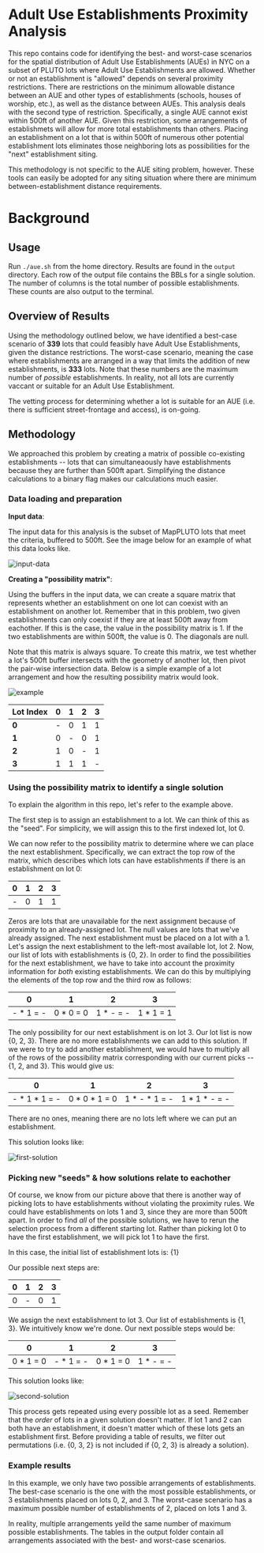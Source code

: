 # Adult Use Establishments Proximity Analysis

This repo contains code for identifying the best- and worst-case scenarios for the spatial distribution of Adult Use Establishments (AUEs) in NYC on a subset of PLUTO lots where Adult Use Establishments are allowed. Whether or not an establishment is "allowed" depends on several proximity restrictions. There are restrictions on the minimum allowable distance between an AUE and other types of establishments (schools, houses of worship, etc.), as well as the distance between AUEs. This analysis deals with the second type of restriction. Specifically, a single AUE cannot exist within 500ft of another AUE. Given this restriction, some arrangements of establishmets will allow for more total establishments than others. Placing an establishment on a lot that is within 500ft of numerous other potential establishment lots eliminates those neighboring lots as possibilities for the "next" establishment siting.

This methodology is not specific to the AUE siting problem, however. These tools can easily be adopted for any siting situation where there are minimum between-establishment distance requirements.

# Background

## Usage

Run `./aue.sh` from the home directory. Results are found in the `output` directory. Each row of the output file contains the BBLs for a single solution. The number of columns is the total number of possible establishments. These counts are also output to the terminal.

## Overview of Results

Using the methodology outlined below, we have identified a best-case scenario of **339** lots that could feasibly have Adult Use Establishments, given the distance restrictions. The worst-case scenario, meaning the case where establishments are arranged in a way that limits the addition of new establishments, is **333** lots. Note that these numbers are the maximum number of *possible* establishments. In reality, not all lots are currently vaccant or suitable for an Adult Use Establishment.

The vetting process for determining whether a lot is suitable for an AUE (i.e. there is sufficient street-frontage and access), is on-going.

## Methodology

We approached this problem by creating a matrix of possible co-existing establishments -- lots that can simultaneaously have establishments because they are further than 500ft apart. Simplifying the distance calculations to a binary flag makes our calculations much easier. 

### Data loading and preparation

**Input data**:

The input data for this analysis is the subset of MapPLUTO lots that meet the criteria, buffered to 500ft. See the image below for an example of what this data looks like.

![input-data](https://github.com/NYCPlanning/aue/blob/master/readme-images/input-data.png "Buffered Lots")


**Creating a "possibility matrix"**: 

Using the buffers in the input data, we can create a square matrix that represents whether an establishment on one lot can coexist with an establishment on another lot. Remember that in this problem, two given establishments can only coexist if they are at least 500ft away from eachother. If this is the case, the value in the possibility matrix is 1. If the two establishments are within 500ft, the value is 0. The diagonals are null.

Note that this matrix is always square. To create this matrix, we test whether a lot's 500ft buffer intersects with the geometry of another lot,
then pivot the pair-wise intersection data. Below is a simple example of a lot arrangement and how the resulting possibility matrix would look.

![example](https://github.com/NYCPlanning/aue/blob/master/readme-images/example.png "Simple example")

|**Lot Index**|**0**|**1**|**2**|**3**|
|---|---|---|---|---|
|**0**| - | 0 | 1 | 1 |
|**1**| 0 | - | 0 | 1 |
|**2**| 1 | 0 | - | 1 |
|**3**| 1 | 1 | 1 | - |

### Using the possibility matrix to identify a single solution

To explain the algorithm in this repo, let's refer to the example above.

The first step is to assign an establishment to a lot. We can think of this as the "seed".
For simplicity, we will assign this to the first indexed lot, lot 0.

We can now refer to the possibility matrix to determine where we can place the next establishment. Specifically,
we can extract the top row of the matrix, which describes which lots can have establishments if there is an establishment on lot 0:

|**0**|**1**|**2**|**3**|
|---|---|---|---|
| - | 0 | 1 | 1 |

Zeros are lots that are unavailable for the next assignment because of proximity to an already-assigned lot. The null values are lots that we've already assigned. The next establishment must be placed on a lot with a 1. Let's assign the next establishment to the left-most available lot,
lot 2. Now, our list of lots with establishments is {0, 2}. In order to find the possibilities for the next establishment,
we have to take into account the proximity information for *both* existing establishments. We can do this by multiplying the elements
of the top row and the third row as follows:

|**0**|**1**|**2**|**3**|
|---|---|---|---|
| - * 1 = - | 0 * 0 = 0 | 1 * - = - | 1 * 1 = 1|

The only possibility for our next establishment is on lot 3. Our lot list is now {0, 2, 3}. There are no more establishments we can add to this solution.
If we were to try to add another establishment, we would have to multiply all of the rows of the possibility matrix corresponding with our current picks -- {1, 2, and 3}. This would give us:

|**0**|**1**|**2**|**3**|
|---|---|---|---|
| - * 1 * 1 = - | 0 * 0 * 1 = 0 | 1 * - * 1 = - | 1 * 1 * - = - |

There are no ones, meaning there are no lots left where we can put an establishment.

This solution looks like:

![first-solution](https://github.com/NYCPlanning/aue/blob/master/readme-images/first-solution.png "Best-case solution")

### Picking new "seeds" & how solutions relate to eachother

Of course, we know from our picture above that there is another way of picking lots to have establishments without violating the proximity rules. We could have establishments on lots 1 and 3, since they are more than 500ft apart. In order to find *all* of the possible solutions, we have to rerun the selection process from a different starting lot. Rather than picking lot 0 to have the first establishment, we will pick lot 1 to have the first.

In this case, the initial list of establishment lots is: {1}

Our possible next steps are:

|**0**|**1**|**2**|**3**|
|---|---|---|---|
| 0 | - | 0 | 1 |

We assign the next establishment to lot 3. Our list of establishments is {1, 3}. We intuitively know we're done.
Our next possible steps would be:

|**0**|**1**|**2**|**3**|
|---|---|---|---|
| 0 * 1 = 0 | - * 1 = - | 0 * 1 = 0 | 1 * - = - |

This solution looks like:

![second-solution](https://github.com/NYCPlanning/aue/blob/master/readme-images/second-solution.png "Worst-case solution")

This process gets repeated using every possible lot as a seed. Remember that the *order* of lots in a given solution 
doesn't matter. If lot 1 and 2 can both have an establishment, it doesn't matter which of these lots gets an establishment first. 
Before providing a table of results, we filter out permutations (i.e. {0, 3, 2} is not included if {0, 2, 3} is already a solution).

### Example results

In this example, we only have two possible arrangements of establishments. The best-case scenario is the one with the most possible establishments, or 3 establishments placed on lots 0, 2, and 3. The worst-case scenario has a maximum possible number of establishments of 2, placed on lots 1 and 3.

In reality, multiple arrangements yeild the same number of maximum possible establishments. The tables in the output folder contain all arrangements associated with the best- and worst-case scenarios.

